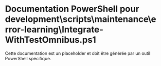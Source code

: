 # Documentation PowerShell pour development\scripts\maintenance\error-learning\Integrate-WithTestOmnibus.ps1

Cette documentation est un placeholder et doit être générée par un outil PowerShell spécifique.

